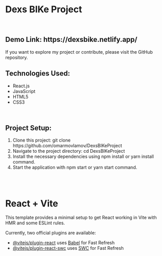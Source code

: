 <h1>Dexs BIKe Project</h1>
</br>
<h2>Demo Link: https://dexsbike.netlify.app/</h2>
 

If you want to explore my project or contribute, please visit the GitHub repository.
</br>
<h2>Technologies Used:</h2>
<ul>
<li>React.js</li>
<li>JavaScript</li>
<li>HTML5</li>
<li>CSS3</li>
</ul>
</br>
<h2>Project Setup:</h2>
<ol>
  <li>Clone this project: git clone https://github.com/omarmovlamov/DexsBIKeProject</li>
  <li>Navigate to the project directory: cd DexsBIKeProject</li>
  <li>Install the necessary dependencies using npm install or yarn install command.</li>
  <li>Start the application with npm start or yarn start command.</li>
</ol>


</br></br>

# React + Vite

This template provides a minimal setup to get React working in Vite with HMR and some ESLint rules.

Currently, two official plugins are available:

- [@vitejs/plugin-react](https://github.com/vitejs/vite-plugin-react/blob/main/packages/plugin-react/README.md) uses [Babel](https://babeljs.io/) for Fast Refresh
- [@vitejs/plugin-react-swc](https://github.com/vitejs/vite-plugin-react-swc) uses [SWC](https://swc.rs/) for Fast Refresh
